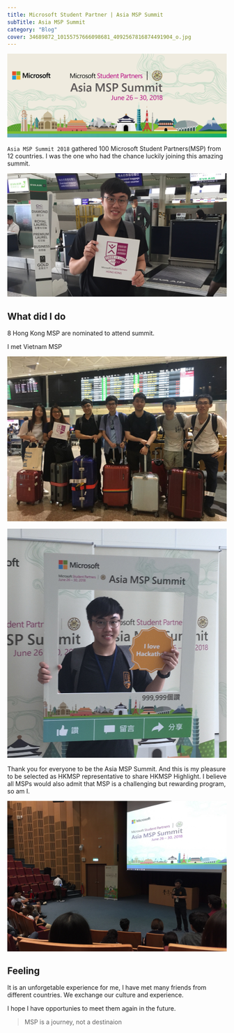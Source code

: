 ```yaml
---
title: Microsoft Student Partner | Asia MSP Summit
subTitle: Asia MSP Summit
category: "Blog"
cover: 34689872_10155757666098681_4092567816874491904_o.jpg
---
```


 ![](./34689872_10155757666098681_4092567816874491904_o.jpg)

`Asia MSP Summit 2018` gathered 100 Microsoft Student Partners(MSP) from 12 countries. I was the one who had the chance luckily joining this amazing summit.

 ![](./IMG_1264.jpg)

## What did I do

8 Hong Kong MSP are nominated to attend summit. 

I met Vietnam MSP

![](./EUNS1508.JPG)

![](./IMG_1414.JPG)

Thank you for everyone to be the Asia MSP Summit. And this is my pleasure to be selected as HKMSP representative to share HKMSP Highlight. I believe all MSPs would also admit that MSP is a challenging but rewarding program, so am I. 

![](./IMG_1385.JPG)

## Feeling

It is an unforgetable experience for me, I have met many friends from different countries. We exchange our culture and experience. 

I hope I have opportunies to meet them again in the future.

> MSP is a journey, not a destinaion